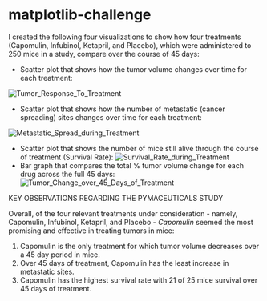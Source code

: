 # matplotlib-challenge

I created the following four visualizations to show how four treatments (Capomulin, Infubinol, Ketapril, and Placebo), which were administered to 250 mice in a study, compare over the course of 45 days:

* Scatter plot that shows how the tumor volume changes over time for each treatment:

![Tumor_Response_To_Treatment](https://user-images.githubusercontent.com/54033512/73682570-3b240600-4686-11ea-9cdf-597969eb4588.png)

* Scatter plot that shows how the number of metastatic (cancer spreading) sites changes over time for each treatment:

![Metastatic_Spread_during_Treatment](https://user-images.githubusercontent.com/54033512/73682523-29426300-4686-11ea-8488-19ca7eaf65f3.png)
* Scatter plot that shows the number of mice still alive through the course of treatment (Survival Rate):
![Survival_Rate_during_Treatment](https://user-images.githubusercontent.com/54033512/73682540-2fd0da80-4686-11ea-9566-e0f16f6c4477.png)
* Bar graph that compares the total % tumor volume change for each drug across the full 45 days:
![Tumor_Change_over_45_Days_of_Treatment](https://user-images.githubusercontent.com/54033512/73682548-33fcf800-4686-11ea-8cb1-19fd12a61e80.png)

KEY OBSERVATIONS REGARDING THE PYMACEUTICALS STUDY

Overall, of the four relevant treatments under consideration - namely, Capomulin, Infubinol, Ketapril, and Placebo -  *Capomulin* seemed the most promising and effective in treating tumors in mice:
1.  Capomulin is the only treatment for which tumor volume decreases over a 45 day period in mice.
2.  Over 45 days of treatment, Capomulin has the least increase in metastatic sites.
3.  Capomulin has the highest survival rate with 21 of 25 mice survival over 45 days of treatment.
